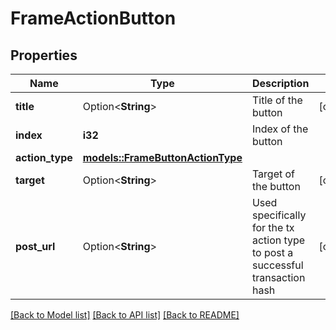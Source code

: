 # FrameActionButton

## Properties

Name | Type | Description | Notes
------------ | ------------- | ------------- | -------------
**title** | Option<**String**> | Title of the button | [optional]
**index** | **i32** | Index of the button | 
**action_type** | [**models::FrameButtonActionType**](FrameButtonActionType.md) |  | 
**target** | Option<**String**> | Target of the button | [optional]
**post_url** | Option<**String**> | Used specifically for the tx action type to post a successful transaction hash | [optional]

[[Back to Model list]](../README.md#documentation-for-models) [[Back to API list]](../README.md#documentation-for-api-endpoints) [[Back to README]](../README.md)


